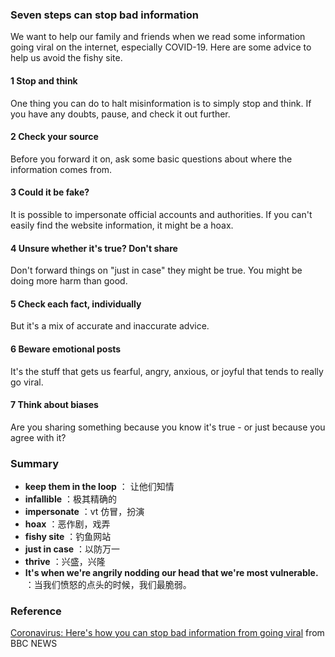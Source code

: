 
### Seven steps can stop bad information

We want to help our family and friends when we read some information going viral on the  internet, especially COVID-19. Here are some advice to help us avoid the fishy site. 

#### 1 Stop and think

One thing you can do to halt misinformation is to simply stop and think. If you have any doubts, pause, and check it out further.

#### 2 Check your source

Before you forward it on, ask some basic questions about where the information comes from.

#### 3 Could it be fake?

It is possible to impersonate official accounts and authorities. If you can't easily find the website information, it might be a hoax.

#### 4 Unsure whether it's true? Don't share

Don't forward things on "just in case" they might be true. You might be doing more harm than good.

#### 5 Check each fact, individually

But it's a mix of accurate and inaccurate advice.

#### 6 Beware emotional posts

It's the stuff that gets us fearful, angry, anxious, or joyful that tends to really go viral.

#### 7 Think about biases

Are you sharing something because you know it's true - or just because you agree with it?

### Summary

- **keep them in the loop** ： 让他们知情
- **infallible** ：极其精确的
- **impersonate** ：vt 仿冒，扮演
- **hoax** ：恶作剧，戏弄
- **fishy site** ：钓鱼网站
- **just in case** ：以防万一
- **thrive** ：兴盛，兴隆
- **It's when we're angrily nodding our head that we're most vulnerable.** ：当我们愤怒的点头的时候，我们最脆弱。

### Reference

[Coronavirus: Here's how you can stop bad information from going viral](https://www.bbc.com/news/blogs-trending-51967889) from BBC NEWS

